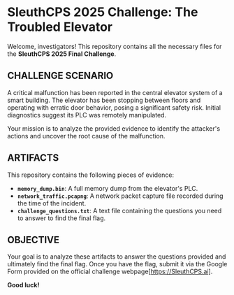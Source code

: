 # SleuthCPS 2025 Challenge: The Troubled Elevator

Welcome, investigators! This repository contains all the necessary files for the **SleuthCPS 2025 Final Challenge**.

## CHALLENGE SCENARIO

A critical malfunction has been reported in the central elevator system of a smart building. The elevator has been stopping between floors and operating with erratic door behavior, posing a significant safety risk. Initial diagnostics suggest its PLC was remotely manipulated.

Your mission is to analyze the provided evidence to identify the attacker's actions and uncover the root cause of the malfunction.

## ARTIFACTS

This repository contains the following pieces of evidence:

* **`memory_dump.bin`**: A full memory dump from the elevator's PLC.
* **`network_traffic.pcapng`**: A network packet capture file recorded during the time of the incident.
* **`challenge_questions.txt`**: A text file containing the questions you need to answer to find the final flag.

## OBJECTIVE

Your goal is to analyze these artifacts to answer the questions provided and ultimately find the final flag. Once you have the flag, submit it via the Google Form provided on the official challenge webpage[https://SleuthCPS.ai].

**Good luck!**
